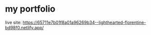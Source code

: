 # my portfolio

live site: https://65711e7b01f8a01a96269b34--lighthearted-florentine-bd98f0.netlify.app/
